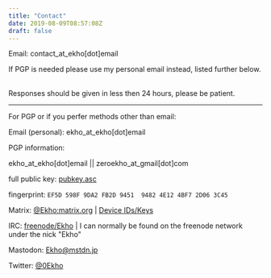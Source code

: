 ```yaml
---
title: "Contact"
date: 2019-08-09T08:57:08Z
draft: false
---
```

Email: contact_at_ekho[dot]email

<span class="smallnote">If PGP is needed please use my personal email instead, listed further below.</span>

<br>Responses should be given in less then 24 hours, please be patient.

--------

For PGP or if you perfer methods other than email:

Email (personal): ekho_at_ekho[dot]email
<div class="smallnote smallindent grey">
  PGP information:

  ekho_at_ekho[dot]email || zeroekho_at_gmail[dot]com

  full public key: [pubkey.asc](./pubkey.asc)

  fingerprint:  `EF5D 598F 9DA2 FB2D 9451  9482 4E12 4BF7 2D06 3C45`
</div>

Matrix: [@Ekho:matrix.org](https://matrix.org) | [Device IDs/Keys](./matrixkeys.txt)

IRC: [freenode/Ekho](irc://chat.freenode.net:6697/Ekho,isnick) | I can normally be found on the
freenode network under the nick "Ekho"

Mastodon: [Ekho@mstdn.jp](https://mstdn.jp/@Ekho)

Twitter: [@0Ekho](https://twitter.com/0Ekho)
